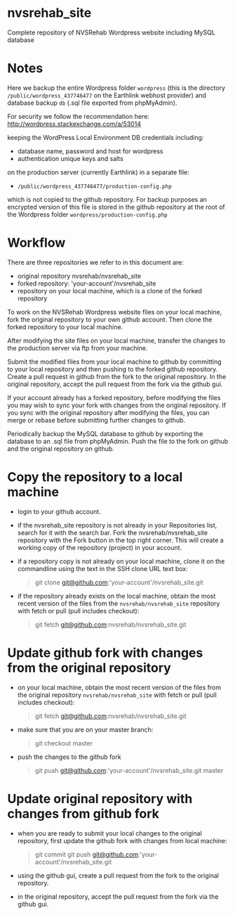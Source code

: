 nvsrehab_site
=============

Complete repository of NVSRehab Wordpress website including MySQL database 

Notes
=====

Here we backup the entire Wordpress folder `wordpress` (this is the
directory `/public/wordpress_437746477` on the Earthlink webhost
provider) and database backup `db` (.sql file exported from phpMyAdmin). 

For security we follow the recommendation here: 
http://wordpress.stackexchange.com/a/53014 

keeping the WordPress Local Environment DB credentials including:
 * database name, password and host for wordpress 
 * authentication unique keys and salts 

on the production server (currently Earthlink) in a separate file:
 * `/public/wordpress_437746477/production-config.php`

which is not copied to the github repository. For backup purposes an
encrypted version of this file is stored in the github repository at
the root of the Wordpress folder `wordpress/production-config.php`

Workflow
========

There are three repositories we refer to in this document are: 
 * original repository nvsrehab/nvsrehab_site
 * forked repository: 'your-account'/nvsrehab_site
 * repository on your local machine, which is a clone of the
   forked repository
 
To work on the NVSRehab Wordpress website files on your local machine,
fork the original repository to your own github account. Then clone
the forked repository to your local machine.

After modifying the site files on your local machine, transfer the
changes to the production server via ftp from your machine.

Submit the modified files from your local machine to github by
committing to your local repository and then pushing to the
forked github repository. Create a pull request in github from the 
fork to the original repository. In the original repository, accept
the pull request from the fork via the github gui.

If your account already has a forked repository, before modifying the
files you may wish to sync your fork with changes from the
original repository. If you sync with the original repository after 
modifying the files, you can merge or rebase before submitting further
changes to github.

Periodically backup the MySQL database to github by exporting the
database to an .sql file from phpMyAdmin. Push the file to the fork on
github and the original repository on github.


Copy the repository to a local machine
========================================

 * login to your github account.

 * if the nvsrehab_site repository is not already in your
   Repositories list, search for it with the search bar. Fork the
   nvsrehab/nvsrehab_site repository with the Fork button in the top 
   right corner. This will create a working copy of the repository 
   (project) in your account.  

 * if a repository copy is not already on your local machine, clone it
   on the commandline using the text in the SSH clone URL text box:
   > git clone git@github.com:'your-account'/nvsrehab_site.git

 * if the repository already exists on the local machine, obtain the
   most recent version of the files from the `nvsrehab/nvsrehab_site`
   repository with fetch or pull (pull includes checkout):
   >git fetch git@github.com:nvsrehab/nvsrehab_site.git


Update github fork with changes from the original repository
============================================================

 * on your local machine, obtain the most recent version of the 
   files from the original repository `nvsrehab/nvsrehab_site` 
   with fetch or pull (pull includes checkout):
   >git fetch git@github.com:nvsrehab/nvsrehab_site.git

 * make sure that you are on your master branch:
   >git checkout master

 * push the changes to the github fork
   >git push git@github.com:'your-account'/nvsrehab_site.git master


Update original repository with changes from github fork
========================================================

 * when you are ready to submit your local changes to the original
   repository, first update the github fork with changes from local
   machine:
   >git commit
   >git push git@github.com:'your-account'/nvsrehab_site.git

 * using the github gui, create a pull request from the fork to the
   original repository. 

 * in the original repository, accept the pull request from the fork
   via the github gui.
